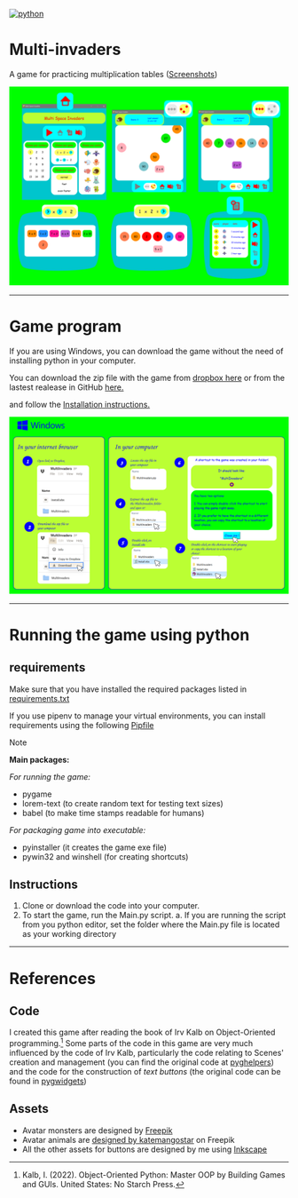 
[![python](https://img.shields.io/badge/python-3.10+-red.svg)](https://www.python.org/)

# Multi-invaders 

A game for practicing multiplication tables ([Screenshots](Documentation/GameInfo.png))

![Screenshots](Documentation/GameInfo.png)

----- 
# Game program

If you are using Windows, you can download the game without the need of installing python in your computer. 

You can download the zip file with the game from [dropbox here](https://www.dropbox.com/scl/fi/bqdibjbjd9vypn6iwigb4/MultiInvaders.zip?rlkey=a76jmu5bafar8kd3jyffa5mp0&dl=0) or from the lastest realease in GitHub [here.](https://github.com/lennon-c/MultiInvaders/releases/latest/download/MultiInvaders.zip)


and follow the [Installation instructions.](Documentation/InstallInfo.png)

![Installation instructions.](Documentation/InstallInfo.svg)

----- 
# Running the game using python 

## requirements

Make sure that you have installed the required packages listed in [requirements.txt](Documentation/Requirements/requirements.txt)

If you use pipenv to manage your virtual environments, you can install requirements using the following [Pipfile](Documentation/Requirements/Pipfile)

> [!NOTE]
> **Main packages:**
> 
> *For running the game:*
> - pygame 
> - lorem-text (to create random text for testing text sizes)
> - babel (to make time stamps readable for humans)
> 
> *For packaging game into executable:*
> - pyinstaller (it creates the game exe file)
> - pywin32 and winshell (for creating shortcuts)

## Instructions
 
1. Clone or download the code into your computer.
2. To start the game, run the Main.py script. 
	a. If you are running the script from you python editor, set the folder where the Main.py file is located as your working directory 

---- 
# References 

## Code
I created this game after reading the book of Irv Kalb on Object-Oriented programming.[^1]
Some parts of the code in this game are very much influenced by the code of Irv Kalb, particularly the code relating to Scenes' creation and management (you can find the original code at [pyghelpers](https://github.com/IrvKalb/pyghelpers)) and the code for the construction of *text buttons* (the original code can be found in [pygwidgets](https://github.com/IrvKalb/pygwidgets))

## Assets 
- Avatar monsters are designed by <a href="https://www.freepik.com/free-vector/set-colorful-monsters_1988053.htm#query=set-colorful-monsters&position=41&from_view=search&track=sph">Freepik</a>
- Avatar animals are  <a href="https://www.freepik.com/free-vector/cartoon-animals-icon-set_1488201.htm#page=2&query=Katemangostar%20animals%20icon&position=40&from_view=search&track=ais">designed by katemangostar</a> on Freepik
- All the other assets for buttons are designed by me using [Inkscape](https://inkscape.org/)


[^1]: Kalb, I. (2022). Object-Oriented Python: Master OOP by Building Games and GUIs. United States: No Starch Press.



